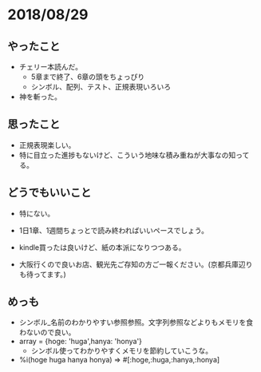 # 2018/08/29

## やったこと
- チェリー本読んだ。
    - 5章まで終了、6章の頭をちょっぴり
    - シンボル、配列、テスト、正規表現いろいろ
- 神を斬った。

## 思ったこと
- 正規表現楽しい。
- 特に目立った進捗もないけど、こういう地味な積み重ねが大事なの知ってる。

## どうでもいいこと
- 特にない。
- 1日1章、1週間ちょっとで読み終わればいいペースでしょう。
- kindle買ったは良いけど、紙の本派になりつつある。

- 大阪行くので良いお店、観光先ご存知の方ご一報ください。(京都兵庫辺りも待ってます。)

## めっも
- シンボル_名前のわかりやすい参照参照。文字列参照などよりもメモリを食わないので良い。
- array = {hoge: 'huga',hanya: 'honya'}
    - シンボル使ってわかりやすくメモリを節約していこうな。
- %i(hoge huga hanya honya) => #[:hoge,:huga,:hanya,:honya]
